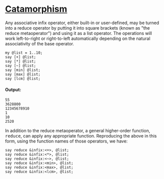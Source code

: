 [1]: http://rosettacode.org/wiki/Catamorphism

# [Catamorphism][1]

Any associative infix operator, either built-in or user-defined, may be turned into a reduce operator by putting it into square brackets (known as "the reduce metaoperator") and using it as a list operator. The operations will work left-to-right or right-to-left automatically depending on the natural associativity of the base operator.

```perl6
my @list = 1..10;
say [+] @list;
say [*] @list;
say [~] @list;
say [min] @list;
say [max] @list;
say [lcm] @list;
```

#### Output:
```
55
3628800
12345678910
1
10
2520
```


In addition to the reduce metaoperator, a general higher-order function, <tt>reduce</tt>, can apply any appropriate function. Reproducing the above in this form, using the function names of those operators, we have:

```perl6
say reduce &infix:<+>, @list;
say reduce &infix:<*>, @list;
say reduce &infix:<~>, @list;
say reduce &infix:<min>, @list;
say reduce &infix:<max>, @list;
say reduce &infix:<lcm>, @list;
```